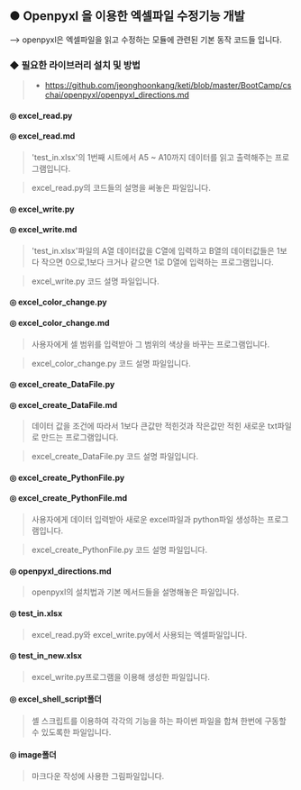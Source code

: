 ## ● Openpyxl 을 이용한 엑셀파일 수정기능 개발
--> openpyxl은 엑셀파일을 읽고 수정하는 모듈에 관련된 기본 동작 코드들 입니다.

### ◆ 필요한 라이브러리 설치 및 방법
> - https://github.com/jeonghoonkang/keti/blob/master/BootCamp/cschai/openpyxl/openpyxl_directions.md

#### ◎ excel_read.py 
#### ◎ excel_read.md
> 'test_in.xlsx'의 1번째 시트에서 A5 ~ A10까지 데이터를 읽고 출력해주는 프로그램입니다.

> excel_read.py의 코드들의 설명을 써놓은 파일입니다.

#### ◎ excel_write.py	
#### ◎ excel_write.md
> 'test_in.xlsx'파일의 A열 데이터값을 C열에 입력하고 B열의 데이터값들은 1보다 작으면 0으로,1보다 크거나 같으면 1로 D열에 입력하는 프로그램입니다.

> excel_write.py 코드 설명 파일입니다.

#### ◎ excel_color_change.py	
#### ◎ excel_color_change.md
> 사용자에게 셀 범위를 입력받아 그 범위의 색상을 바꾸는 프로그램입니다.

> excel_color_change.py 코드 설명 파일입니다.

#### ◎ excel_create_DataFile.py	
#### ◎ excel_create_DataFile.md
> 데이터 값을 조건에 따라서 1보다 큰값만 적힌것과 작은값만 적힌 새로운 txt파일로 만드는 프로그램입니다.

> excel_create_DataFile.py 코드 설명 파일입니다.

#### ◎ excel_create_PythonFile.py	
#### ◎ excel_create_PythonFile.md
> 사용자에게 데이터 입력받아 새로운 excel파일과 python파일 생성하는 프로그램입니다.

> excel_create_PythonFile.py 코드 설명 파일입니다.

#### ◎ openpyxl_directions.md
> openpyxl의 설치법과 기본 메서드들을 설명해놓은 파일입니다.

#### ◎ test_in.xlsx
> excel_read.py와 excel_write.py에서 사용되는 엑셀파일입니다.

#### ◎ test_in_new.xlsx
> excel_write.py프로그램을 이용해 생성한 파일입니다.

#### ◎ excel_shell_script폴더
>셸 스크립트를 이용하여 각각의 기능을 하는 파이썬 파일을 합쳐 한번에 구동할 수 있도록한 파일입니다.

#### ◎ image폴더
> 마크다운 작성에 사용한 그림파일입니다.

    
